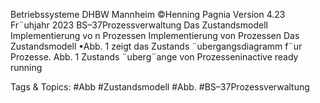 Betriebssysteme DHBW Mannheim ©Henning Pagnia Version 4.23 Fr¨uhjahr 2023 BS–37Prozessverwaltung Das Zustandsmodell Implementierung vo n Prozessen
Implementierung von Prozessen
Das Zustandsmodell
•Abb. 1 zeigt das Zustands ¨ubergangsdiagramm f¨ur Prozesse.
Abb. 1 Zustands ¨uberg¨ange von Prozesseninactive ready running

   Tags & Topics:
   #Abb
   #Zustandsmodell
   #Abb.
   #BS–37Prozessverwaltung